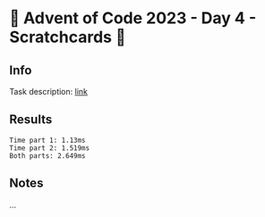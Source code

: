 # 🎄 Advent of Code 2023 - Day 4 - Scratchcards 🎄

## Info

Task description: [link](https://adventofcode.com/2023/day/4)

## Results

```
Time part 1: 1.13ms
Time part 2: 1.519ms
Both parts: 2.649ms
```

## Notes

...
